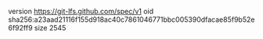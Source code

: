 version https://git-lfs.github.com/spec/v1
oid sha256:a23aad21116f155d918ac40c7861046771bbc005390dfacae85f9b52e6f92ff9
size 2545
